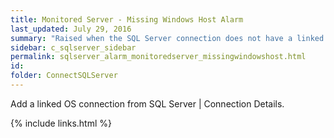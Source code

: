 ```yaml
---
title: ﻿Monitored Server - Missing Windows Host Alarm
last_updated: July 29, 2016
summary: "Raised when the SQL Server connection does not have a linked Operating System connection."
sidebar: c_sqlserver_sidebar
permalink: sqlserver_alarm_monitoredserver_missingwindowshost.html
id:
folder: ConnectSQLServer
---
```


Add a linked OS connection from SQL Server \| Connection Details.

{% include links.html %}
